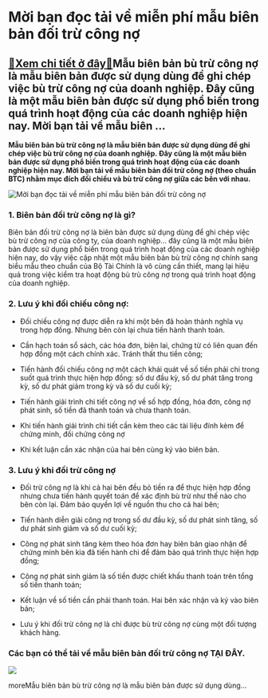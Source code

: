 Mời bạn đọc tải về miễn phí mẫu biên bản đối trừ công nợ
========================================================

[:gift:Xem chi tiết ở đây:gift:](https://hddtvn.com/moi-ban-doc-tai-ve-mien-phi-mau-bien-ban-doi-tru-cong-no/)Mẫu biên bản bù trừ công nợ là mẫu biên bản được sử dụng dùng để ghi chép việc bù trừ công nợ của doanh nghiệp. Đây cũng là một mẫu biên bản được sử dụng phổ biến trong quá trình hoạt động của các doanh nghiệp hiện nay. Mời bạn tải về mẫu biên …
-----------------------------------------------------------------------------------------------------------------------------------------------------------------------------------------------------------------------------------------------------

**Mẫu biên bản bù trừ công nợ là mẫu biên bản được sử dụng dùng để ghi chép việc bù trừ công nợ của doanh nghiệp. Đây cũng là một mẫu biên bản được sử dụng phổ biến trong quá trình hoạt động của các doanh nghiệp hiện nay. Mời bạn tải về mẫu biên bản đối trừ công nợ (theo chuẩn BTC) nhằm mục đích đối chiếu và bù trừ công nợ giữa các bên với nhau.**


![Mời bạn đọc tải về miễn phí mẫu biên bản đối trừ công nợ](https://hddtvn.com/wp-content/uploads/2021/01/bu-tru-cong-no.png)


### 1. Biên bản đối trừ công nợ là gì?


Biên bản đối trừ công nợ là biên bản được sử dụng dùng để ghi chép việc bù trừ công nợ của công ty, của doanh nghiệp… đây cũng là một mẫu biên bản được sử dụng phổ biến trong quá trình hoạt động của các doanh nghiệp hiện nay, do vậy việc cập nhật một mẫu biên bản bù trừ công nợ chính sang biểu mẫu theo chuẩn của Bộ Tài Chính là vô cùng cần thiết, mang lại hiệu quả trong việc kiểm tra hoạt động bù trù công nợ trong quá trình hoạt động của doanh nghiệp.


### 2. Lưu ý khi đối chiếu công nợ:




* Đối chiếu công nợ được diễn ra khi một bên đã hoàn thành nghĩa vụ trong hợp đồng. Nhưng bên còn lại chưa tiến hành thanh toán.

* Cần hạch toán sổ sách, các hóa đơn, biên lai, chứng từ có liên quan đến hợp đồng một cách chính xác. Tránh thất thu tiền công;

* Tiến hành đối chiếu công nợ một cách khái quát về số tiền phải chi trong suốt quá trình thực hiện hợp đồng: số dư đầu kỳ, số dư phát tăng trong kỳ, số dư phát giảm trong kỳ và số dư cuối kỳ;

* Tiến hành giải trình chi tiết công nợ về số hợp đồng, hóa đơn, công nợ phát sinh, số tiền đã thanh toán và chưa thanh toán.

* Khi tiến hành giải trình chi tiết cần kèm theo các tài liệu đính kèm để chứng minh, đối chứng công nợ

* Khi kết luận cần xác nhận của hai bên cùng ký vào biên bản.



### 3. Lưu ý khi đối trừ công nợ




* Đối trừ công nợ là khi cả hai bên đều bỏ tiền ra để thực hiện hợp đồng nhưng chưa tiến hành quyết toán để xác định bù trừ như thế nào cho bên còn lại. Đảm bảo quyền lợi về nguồn thu cho cả hai bên;

* Tiến hành diễn giải công nợ trong số dư đầu kỳ, số dư phát sinh tăng, số dư phát sinh giảm và số dư cuối kỳ;

* Công nợ phát sinh tăng kèm theo hóa đơn hay biên bản giao nhận để chứng minh bên kia đã tiến hành chi để đảm bảo quá trình thực hiện hợp đồng;

* Công nợ phát sinh giảm là số tiền được chiết khấu thanh toán trên tổng số tiền thanh toán;

* Kết luận về số tiền cần phải thanh toán. Hai bên xác nhận và ký vào biên bản;

* Lưu ý khi đối trừ công nợ là chỉ được bù trừ công nợ cùng một đối tượng khách hàng.



### Các bạn có thể tải về mẫu biên bản đối trừ công nợ **TẠI ĐÂY**.


![](https://hddtvn.com/wp-content/uploads/2021/01/3DRR5An.png)


moreMẫu biên bản bù trừ công nợ là mẫu biên bản được sử dụng dùng…

